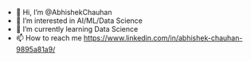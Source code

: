- 👋 Hi, I’m @AbhishekChauhan
- 👀 I’m interested in AI/ML/Data Science
- 🌱 I’m currently learning Data Science
- 📫 How to reach me https://www.linkedin.com/in/abhishek-chauhan-9895a81a9/

<!---
AnonymouNew/AnonymouNew is a ✨ special ✨ repository because its `README.md` (this file) appears on your GitHub profile.
You can click the Preview link to take a look at your changes.
--->

